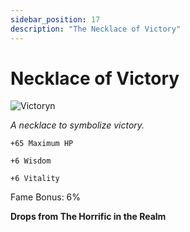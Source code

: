 ```yaml
---
sidebar_position: 17
description: "The Necklace of Victory"
---
```


# Necklace of Victory

![Victoryn](https://vwiki.valorserver.com/api/item/picture/necklace%20of%20victory)

<i>A necklace to symbolize victory.</i>

    +65 Maximum HP 

    +6 Wisdom
    
    +6 Vitality
    
Fame Bonus: 6%

**Drops from The Horrific in the Realm**
